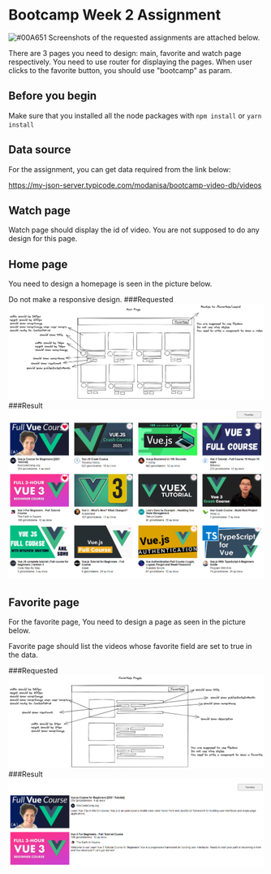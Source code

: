 # Bootcamp Week 2 Assignment

![#00A651](https://via.placeholder.com/15/00A651/000000?text=+) Screenshots of the requested assignments are attached below.

There are 3 pages you need to design: main, favorite and watch page respectively. You need to use router for displaying the pages. When user clicks to the favorite button, you should
use "bootcamp" as param.

## Before you begin

Make sure that you installed all the node packages with `npm install` or `yarn install`

## Data source

For the assignment, you can get data required from the link below:

https://my-json-server.typicode.com/modanisa/bootcamp-video-db/videos

## Watch page

Watch page should display the id of video. You are not supposed to do any design for this page.

## Home page

You need to design a homepage is seen in the picture below.

Do not make a responsive design.
###Requested
![HomePage](./pictures/youtube-home.png)
###Result
![HomePage](./pictures/expected-youtube-home.png)

## Favorite page

For the favorite page, You need to design a page as seen in the picture below.

Favorite page should list the videos whose favorite field are set to true in the data.

###Requested
![HomePage](./pictures/favorites-page.png)
###Result
![HomePage](./pictures/expected-favorites-page.png)
